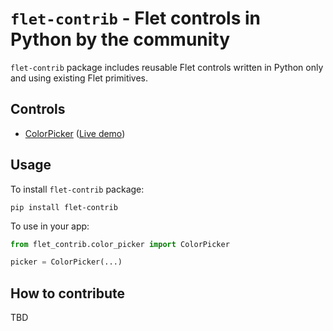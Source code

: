 # `flet-contrib` - Flet controls in Python by the community

`flet-contrib` package includes reusable Flet controls written in Python only and using existing Flet primitives.

## Controls

* [ColorPicker](flet_contrib/color_picker) ([Live demo](https://flet-controls-gallery.fly.dev/contrib/colorpicker))

## Usage

To install `flet-contrib` package:

```
pip install flet-contrib
```

To use in your app:

```python
from flet_contrib.color_picker import ColorPicker

picker = ColorPicker(...)
```

## How to contribute

TBD

